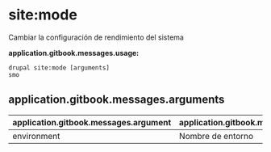 # site:mode
Cambiar la configuración de rendimiento del sistema

**application.gitbook.messages.usage:**
```
drupal site:mode [arguments]
smo
```

## application.gitbook.messages.arguments
application.gitbook.messages.argument | application.gitbook.messages.details
---------|-------------
environment | Nombre de entorno
